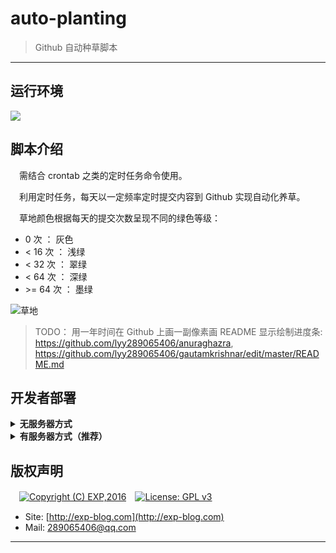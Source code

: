 # auto-planting
> Github 自动种草脚本

------

## 运行环境

![](https://img.shields.io/badge/Python-2.7%2B-brightgreen.svg)


## 脚本介绍

　需结合 crontab 之类的定时任务命令使用。

　利用定时任务，每天以一定频率定时提交内容到 Github 实现自动化养草。

　草地颜色根据每天的提交次数呈现不同的绿色等级：

- 0 次 ： 灰色
- &lt; 16 次 ： 浅绿
- &lt; 32 次 ： 翠绿
- &lt; 64 次 ： 深绿
- &gt;= 64 次 ： 墨绿

![草地](https://github.com/lyy289065406/auto-planting/blob/master/imgs/grassland.png)

> TODO： 用一年时间在 Github 上画一副像素画
> README 显示绘制进度条: https://github.com/lyy289065406/anuraghazra, https://github.com/lyy289065406/gautamkrishnar/edit/master/README.md


## 开发者部署

<details>
<summary><b>无服务器方式</b></summary>
<br/>

本项目已配置 [Github workflow](https://docs.github.com/cn/actions/configuring-and-managing-workflows/configuring-a-workflow)，因此你只需轻松两步即可实现部署：

- [Fork 本项目](https://github.com/lyy289065406/auto-planting) 到你的代码仓库
- 启用 Settings --> Actions 功能

> 尔后程序便会每小时执行一次（若要调整执行频率，可修改 [`autorun.yml`](.github/workflows/autorun.yml) 的 `schedule` 触发时点）

> TODO: Github Robot 的 commit 并不计入 commit 次数

</details>


<details>
<summary><b>有服务器方式（推荐）</b></summary>
<br/>

- 任意找一台 Linux 服务器（阿里云、腾讯云等）
- 安装 python 2.7
- 安装 GitPython 模块： `sudo pip install GitPython`
- 安装 git 客户端
- 在 Github Fork 这个仓库： [https://github.com/lyy289065406/auto-planting](https://github.com/lyy289065406/auto-planting)
- 把仓库 checkout 到服务器本地： `git clone https://github.com/{{your_repo}}/auto-planting`
- checkout 的位置任意即可，如： `/tmp/auto-planting`
- 设置使用 SSH 与 Github 连接（避免提交内容时要输入账密），详见 [这里](https://help.github.com/en/articles/connecting-to-github-with-ssh)
- 若设置 SSH 后还要输入密码才能提交，则还需要把仓库的 https 协议改成 ssh，详见 [这里](https://help.github.com/en/articles/changing-a-remotes-url#switching-remote-urls-from-https-to-ssh)
- 修改 crontab 配置文件，设置定时任务： `vim /etc/crontab`
- 设置定时任务命令（每小时）： `0 * * * * root python /tmp/auto-planting/plant.py -ac >> /tmp/err.log 2>&1`
- 注意脚本位置需使用绝对路径，根据实际 checkout 的位置修改即可
- 保存 crontab 配置文件后会自动生效，查看日志： `tail -10f /var/log/cron`

</details>

## 版权声明

　[![Copyright (C) EXP,2016](https://img.shields.io/badge/Copyright%20(C)-EXP%202016-blue.svg)](http://exp-blog.com)　[![License: GPL v3](https://img.shields.io/badge/License-GPL%20v3-blue.svg)](https://www.gnu.org/licenses/gpl-3.0)

- Site: [http://exp-blog.com](http://exp-blog.com) 
- Mail: <a href="mailto:289065406@qq.com?subject=[EXP's Github]%20Your%20Question%20（请写下您的疑问）&amp;body=What%20can%20I%20help%20you?%20（需要我提供什么帮助吗？）">289065406@qq.com</a>


------
